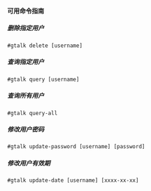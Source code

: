 #### 可用命令指南

##### 删除指定用户

```GtalkShell
#gtalk delete [username]
```

##### 查询指定用户

```GtalkShell
#gtalk query [username]
```

##### 查询所有用户

```GtalkShell
#gtalk query-all 
```

##### 修改用户密码

```GtalkShell
#gtalk update-password [username] [password]
```

##### 修改用户有效期

```GtalkShell
#gtalk update-date [username] [xxxx-xx-xx]
```